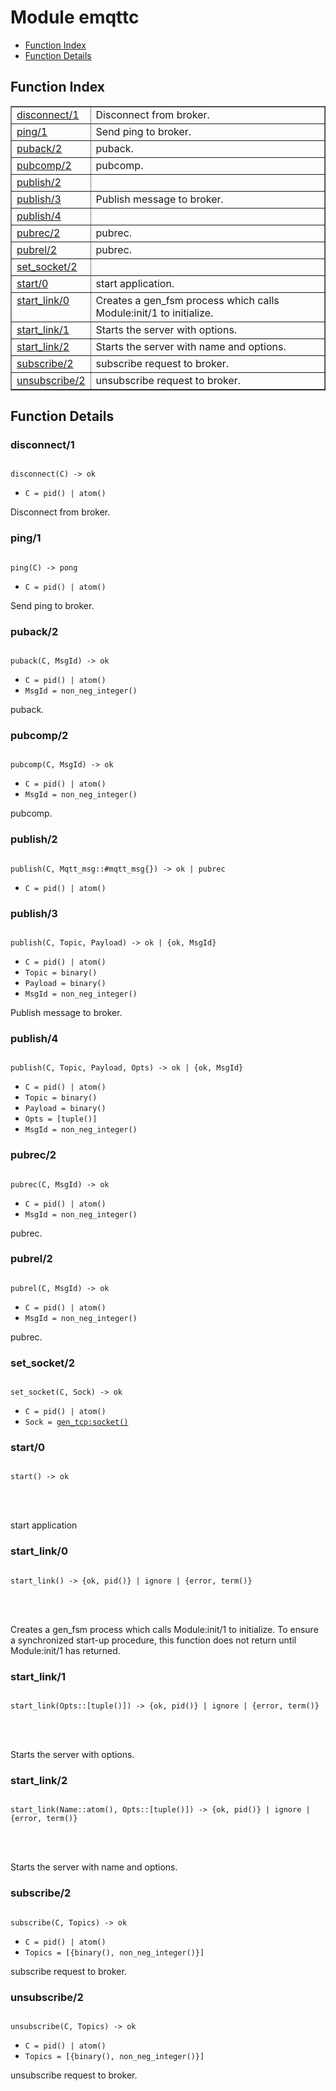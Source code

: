 

# Module emqttc #
* [Function Index](#index)
* [Function Details](#functions)


<a name="index"></a>

## Function Index ##


<table width="100%" border="1" cellspacing="0" cellpadding="2" summary="function index"><tr><td valign="top"><a href="#disconnect-1">disconnect/1</a></td><td>Disconnect from broker.</td></tr><tr><td valign="top"><a href="#ping-1">ping/1</a></td><td>Send ping to broker.</td></tr><tr><td valign="top"><a href="#puback-2">puback/2</a></td><td>puback.</td></tr><tr><td valign="top"><a href="#pubcomp-2">pubcomp/2</a></td><td>pubcomp.</td></tr><tr><td valign="top"><a href="#publish-2">publish/2</a></td><td></td></tr><tr><td valign="top"><a href="#publish-3">publish/3</a></td><td>Publish message to broker.</td></tr><tr><td valign="top"><a href="#publish-4">publish/4</a></td><td></td></tr><tr><td valign="top"><a href="#pubrec-2">pubrec/2</a></td><td>pubrec.</td></tr><tr><td valign="top"><a href="#pubrel-2">pubrel/2</a></td><td>pubrec.</td></tr><tr><td valign="top"><a href="#set_socket-2">set_socket/2</a></td><td></td></tr><tr><td valign="top"><a href="#start-0">start/0</a></td><td>start application.</td></tr><tr><td valign="top"><a href="#start_link-0">start_link/0</a></td><td>
Creates a gen_fsm process which calls Module:init/1 to
initialize.</td></tr><tr><td valign="top"><a href="#start_link-1">start_link/1</a></td><td>Starts the server with options.</td></tr><tr><td valign="top"><a href="#start_link-2">start_link/2</a></td><td>Starts the server with name and options.</td></tr><tr><td valign="top"><a href="#subscribe-2">subscribe/2</a></td><td>subscribe request to broker.</td></tr><tr><td valign="top"><a href="#unsubscribe-2">unsubscribe/2</a></td><td>unsubscribe request to broker.</td></tr></table>


<a name="functions"></a>

## Function Details ##

<a name="disconnect-1"></a>

### disconnect/1 ###


<pre><code>
disconnect(C) -&gt; ok
</code></pre>

<ul class="definitions"><li><code>C = pid() | atom()</code></li></ul>

Disconnect from broker.
<a name="ping-1"></a>

### ping/1 ###


<pre><code>
ping(C) -&gt; pong
</code></pre>

<ul class="definitions"><li><code>C = pid() | atom()</code></li></ul>

Send ping to broker.
<a name="puback-2"></a>

### puback/2 ###


<pre><code>
puback(C, MsgId) -&gt; ok
</code></pre>

<ul class="definitions"><li><code>C = pid() | atom()</code></li><li><code>MsgId = non_neg_integer()</code></li></ul>

puback.
<a name="pubcomp-2"></a>

### pubcomp/2 ###


<pre><code>
pubcomp(C, MsgId) -&gt; ok
</code></pre>

<ul class="definitions"><li><code>C = pid() | atom()</code></li><li><code>MsgId = non_neg_integer()</code></li></ul>

pubcomp.
<a name="publish-2"></a>

### publish/2 ###


<pre><code>
publish(C, Mqtt_msg::#mqtt_msg{}) -&gt; ok | pubrec
</code></pre>

<ul class="definitions"><li><code>C = pid() | atom()</code></li></ul>


<a name="publish-3"></a>

### publish/3 ###


<pre><code>
publish(C, Topic, Payload) -&gt; ok | {ok, MsgId}
</code></pre>

<ul class="definitions"><li><code>C = pid() | atom()</code></li><li><code>Topic = binary()</code></li><li><code>Payload = binary()</code></li><li><code>MsgId = non_neg_integer()</code></li></ul>

Publish message to broker.
<a name="publish-4"></a>

### publish/4 ###


<pre><code>
publish(C, Topic, Payload, Opts) -&gt; ok | {ok, MsgId}
</code></pre>

<ul class="definitions"><li><code>C = pid() | atom()</code></li><li><code>Topic = binary()</code></li><li><code>Payload = binary()</code></li><li><code>Opts = [tuple()]</code></li><li><code>MsgId = non_neg_integer()</code></li></ul>


<a name="pubrec-2"></a>

### pubrec/2 ###


<pre><code>
pubrec(C, MsgId) -&gt; ok
</code></pre>

<ul class="definitions"><li><code>C = pid() | atom()</code></li><li><code>MsgId = non_neg_integer()</code></li></ul>

pubrec.
<a name="pubrel-2"></a>

### pubrel/2 ###


<pre><code>
pubrel(C, MsgId) -&gt; ok
</code></pre>

<ul class="definitions"><li><code>C = pid() | atom()</code></li><li><code>MsgId = non_neg_integer()</code></li></ul>

pubrec.
<a name="set_socket-2"></a>

### set_socket/2 ###


<pre><code>
set_socket(C, Sock) -&gt; ok
</code></pre>

<ul class="definitions"><li><code>C = pid() | atom()</code></li><li><code>Sock = <a href="gen_tcp.md#type-socket">gen_tcp:socket()</a></code></li></ul>


<a name="start-0"></a>

### start/0 ###


<pre><code>
start() -&gt; ok
</code></pre>

<br></br>


start application
<a name="start_link-0"></a>

### start_link/0 ###


<pre><code>
start_link() -&gt; {ok, pid()} | ignore | {error, term()}
</code></pre>

<br></br>



Creates a gen_fsm process which calls Module:init/1 to
initialize. To ensure a synchronized start-up procedure, this
function does not return until Module:init/1 has returned.
<a name="start_link-1"></a>

### start_link/1 ###


<pre><code>
start_link(Opts::[tuple()]) -&gt; {ok, pid()} | ignore | {error, term()}
</code></pre>

<br></br>


Starts the server with options.
<a name="start_link-2"></a>

### start_link/2 ###


<pre><code>
start_link(Name::atom(), Opts::[tuple()]) -&gt; {ok, pid()} | ignore | {error, term()}
</code></pre>

<br></br>


Starts the server with name and options.
<a name="subscribe-2"></a>

### subscribe/2 ###


<pre><code>
subscribe(C, Topics) -&gt; ok
</code></pre>

<ul class="definitions"><li><code>C = pid() | atom()</code></li><li><code>Topics = [{binary(), non_neg_integer()}]</code></li></ul>

subscribe request to broker.
<a name="unsubscribe-2"></a>

### unsubscribe/2 ###


<pre><code>
unsubscribe(C, Topics) -&gt; ok
</code></pre>

<ul class="definitions"><li><code>C = pid() | atom()</code></li><li><code>Topics = [{binary(), non_neg_integer()}]</code></li></ul>

unsubscribe request to broker.
